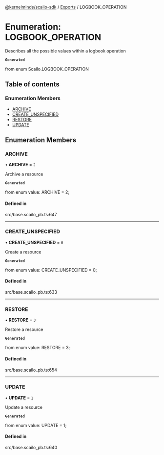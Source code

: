 [@kernelminds/scailo-sdk](../README.md) / [Exports](../modules.md) / LOGBOOK\_OPERATION

# Enumeration: LOGBOOK\_OPERATION

Describes all the possible values within a logbook operation

**`Generated`**

from enum Scailo.LOGBOOK_OPERATION

## Table of contents

### Enumeration Members

- [ARCHIVE](LOGBOOK_OPERATION.md#archive)
- [CREATE\_UNSPECIFIED](LOGBOOK_OPERATION.md#create_unspecified)
- [RESTORE](LOGBOOK_OPERATION.md#restore)
- [UPDATE](LOGBOOK_OPERATION.md#update)

## Enumeration Members

### ARCHIVE

• **ARCHIVE** = ``2``

Archive a resource

**`Generated`**

from enum value: ARCHIVE = 2;

#### Defined in

src/base.scailo_pb.ts:647

___

### CREATE\_UNSPECIFIED

• **CREATE\_UNSPECIFIED** = ``0``

Create a resource

**`Generated`**

from enum value: CREATE_UNSPECIFIED = 0;

#### Defined in

src/base.scailo_pb.ts:633

___

### RESTORE

• **RESTORE** = ``3``

Restore a resource

**`Generated`**

from enum value: RESTORE = 3;

#### Defined in

src/base.scailo_pb.ts:654

___

### UPDATE

• **UPDATE** = ``1``

Update a resource

**`Generated`**

from enum value: UPDATE = 1;

#### Defined in

src/base.scailo_pb.ts:640
